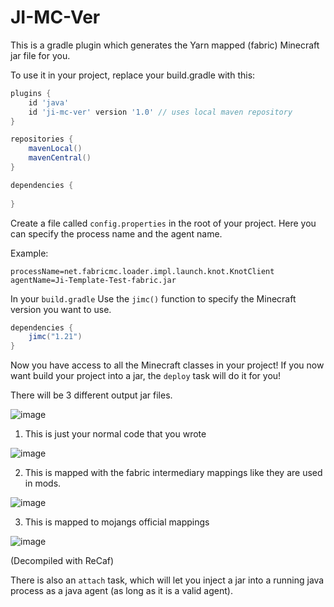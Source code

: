 # JI-MC-Ver

This is a gradle plugin which generates the Yarn mapped (fabric) Minecraft jar file for you.

To use it in your project, replace your build.gradle with this:
```gradle
plugins {
    id 'java'
    id 'ji-mc-ver' version '1.0' // uses local maven repository
}

repositories {
    mavenLocal()
    mavenCentral()
}

dependencies {
    
}
```

Create a file called ``config.properties`` in the root of your project. Here you can specify the process name and the agent name.

Example:
```properties
processName=net.fabricmc.loader.impl.launch.knot.KnotClient 
agentName=Ji-Template-Test-fabric.jar
```

In your ``build.gradle`` Use the ``jimc()`` function to specify the Minecraft version you want to use.
```gradle
dependencies {
    jimc("1.21")
}
```

Now you have access to all the Minecraft classes in your project!
If you now want build your project into a jar, the ``deploy`` task will do it for you!

There will be 3 different output jar files.

![image](https://github.com/user-attachments/assets/83ba9be0-fecb-4f0d-86b3-d0f52324e8ae)

1. This is just your normal code that you wrote

![image](https://github.com/user-attachments/assets/8fafeffb-e38d-4130-9f13-4dd5f1293e7f)

2. This is mapped with the fabric intermediary mappings like they are used in mods.

![image](https://github.com/user-attachments/assets/cf2ca430-5b0d-4852-95c1-cf9130279045)

3. This is mapped to mojangs official mappings

![image](https://github.com/user-attachments/assets/eb35c5a4-9552-4d89-9bab-d9e080f6ddba)

(Decompiled with ReCaf)

There is also an ``attach`` task, which will let you inject a jar into a running java process as a java agent (as long as it is a valid agent).
